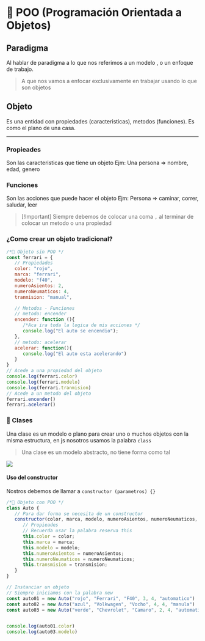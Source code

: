 # 🚀 POO (Programación Orientada a Objetos)
## Paradigma
Al hablar de paradigma a lo que nos referimos a un modelo , o un enfoque de trabajo.

> A que nos vamos a enfocar exclusivamente en trabajar usando lo que son objetos

## Objeto
Es una entidad con propiedades (caracteristicas), metodos (funciones). Es como el plano de una casa.

---
### Propieades
Son las caracteristicas que tiene un objeto
Ejm: Una persona => nombre, edad, genero

### Funciones
Son las acciones que puede hacer el objeto
Ejm: Persona => caminar, correr, saludar, leer

> [!Important] Siempre debemos de colocar una coma ` , ` al terminar de colocar un metodo o una propiedad


### ¿Como crear un objeto tradicional?
```js
/*🍏 Objeto sin POO */
const ferrari = {
   // Propiedades
   color: "rojo",
   marca: "ferrari",
   modelo: "f40",
   numeroAsientos: 2,
   numeroNeumaticos: 4,
   tranmision: "manual",

   // Metodos - Funciones 
   // metodo: encender
   encender: function (){
      /*Aca ira toda la logica de mis acciones */
      console.log("El auto se encendio");
   },
   // metodo: acelerar
   acelerar: function(){
      console.log("El auto esta acelerando")
   }
}
// Acede a una propiedad del objeto
console.log(ferrari.color)
console.log(ferrari.modelo)
console.log(ferrari.tranmision)
// Acede a un metodo del objeto
ferrari.encender()
ferrari.acelerar()
```
### 📖 Clases
Una clase es un modelo o plano para crear uno o muchos objetos con la misma estructura, en js nosotros usamos la palabra `class`

> Una clase es un modelo abstracto, no tiene forma como tal

<img src="https://media.istockphoto.com/id/517164278/es/foto/la-masa-de-levadura.jpg?s=612x612&w=0&k=20&c=LhXE4H1PHX2FnsYkj-zfPgDPkwmUEy9D1OHtAFod1rI=">


#### Uso del constructor

Nostros debemos de llamar a `constructor (parametros) {}`


```js
/*🍏 Objeto con POO */
class Auto {
   // Para dar forma se necesita de un constructor
   constructor(color, marca, modelo, numeroAsientos, numeroNeumaticos, transmision) {
      // Propieades
      // Recuerda usar la palabra reserva this 
      this.color = color;
      this.marca = marca;
      this.modelo = modelo;
      this.numeroAsientos = numeroAsientos;
      this.numeroNeumaticos = numeroNeumaticos;
      this.transmision = transmision;
   }
}

// Instanciar un objeto
// Siempre iniciamos con la palabra new
const auto01 = new Auto("rojo", "Ferrari", "F40", 3, 4, "automatico")
const auto02 = new Auto("azul", "Volkwagen", "Vocho", 4, 4, "manula")
const auto03 = new Auto("verde", "Chevrolet", "Camaro", 2, 4, "automatico")


console.log(auto01.color)
console.log(auto03.modelo)
```